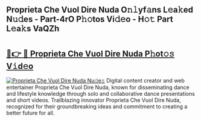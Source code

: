 ## Proprieta Che Vuol Dire Nuda O𝚗𝚕yf𝚊ns L𝚎a𝚔ed N𝚞𝚍es - Part-4rO P𝚑𝚘tos Vi𝚍𝚎o - H𝚘𝚝 Part L𝚎a𝚔s VaQZh

# <h2><a href="http://kf8o9lm.oniu.top/?m=Proprieta+Che+Vuol+Dire+Nuda">🔗👉 🔴 Proprieta Che Vuol Dire Nuda P𝚑ot𝚘𝚜 V𝚒d𝚎o</a></h2>

[![Proprieta Che Vuol Dire Nuda Nu𝚍e𝚜](https://i.imgur.com/0qMVB7G.gif)](http://kf8o9lm.oniu.top/?m=Proprieta+Che+Vuol+Dire+Nuda)
Digital content creator and web entertainer Proprieta Che Vuol Dire Nuda, known for disseminating dance and lifestyle knowledge through solo and collaborative dance presentations and short videos. Trailblazing innovator Proprieta Che Vuol Dire Nuda, recognized for their groundbreaking ideas and commitment to creating a better future for all.  
